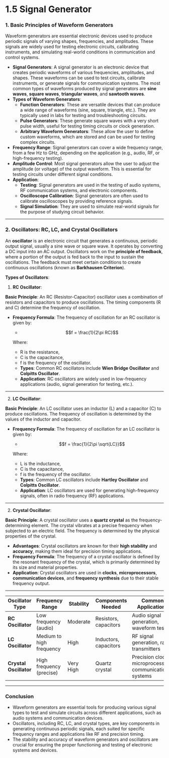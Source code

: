 # 1.5 Signal Generator

### **1. Basic Principles of Waveform Generators**

Waveform generators are essential electronic devices used to produce periodic signals of varying shapes, frequencies, and amplitudes. These signals are widely used for testing electronic circuits, calibrating instruments, and simulating real-world conditions in communication and control systems.

* **Signal Generators**: A signal generator is an electronic device that creates periodic waveforms of various frequencies, amplitudes, and shapes. These waveforms can be used to test circuits, calibrate instruments, or generate signals for communication systems. The most common types of waveforms produced by signal generators are **sine waves**, **square waves**, **triangular waves**, and **sawtooth waves**.
* **Types of Waveform Generators**:
  * **Function Generators**: These are versatile devices that can produce a wide range of waveforms (sine, square, triangle, etc.). They are typically used in labs for testing and troubleshooting circuits.
  * **Pulse Generators**: These generate square waves with a very short pulse width, useful for testing timing circuits or clock generation.
  * **Arbitrary Waveform Generators**: These allow the user to define custom waveforms, which are stored and can be used for testing complex circuits.
* **Frequency Range**: Signal generators can cover a wide frequency range, from a few Hz to GHz, depending on the application (e.g., audio, RF, or high-frequency testing).
* **Amplitude Control**: Most signal generators allow the user to adjust the amplitude (or voltage) of the output waveform. This is essential for testing circuits under different signal conditions.
* **Application**:
  * **Testing**: Signal generators are used in the testing of audio systems, RF communication systems, and electronic components.
  * **Oscilloscope Calibration**: Signal generators are often used to calibrate oscilloscopes by providing reference signals.
  * **Signal Simulation**: They are used to simulate real-world signals for the purpose of studying circuit behavior.

***

### **2. Oscillators: RC, LC, and Crystal Oscillators**

An **oscillator** is an electronic circuit that generates a continuous, periodic output signal, usually a sine wave or square wave. It operates by converting a DC input into an AC output. Oscillators work on the **principle of feedback**, where a portion of the output is fed back to the input to sustain the oscillations. The feedback must meet certain conditions to create continuous oscillations (known as **Barkhausen Criterion**).

**Types of Oscillators**:

1. **RC Oscillator**:

**Basic Principle**: An RC (Resistor-Capacitor) oscillator uses a combination of resistors and capacitors to produce oscillations. The timing components (R and C) determine the frequency of oscillation.

*   **Frequency Formula**: The frequency of oscillation for an RC oscillator is given by:

    * $$f = \frac{1}{2\pi RC}$$

    Where:

    * R is the resistance,
    * C is the capacitance,
    * f is the frequency of the oscillator.
    * **Types**: Common RC oscillators include **Wien Bridge Oscillator** and **Colpitts Oscillator**.
    * **Application**: RC oscillators are widely used in low-frequency applications (audio, signal generation for testing, etc.).

***

2. **LC Oscillator**:

**Basic Principle**: An LC oscillator uses an inductor (L) and a capacitor (C) to produce oscillations. The frequency of oscillation is determined by the values of the inductor and capacitor.

*   **Frequency Formula**: The frequency of oscillation for an LC oscillator is given by:

    * $$f = \frac{1}{2\pi \sqrt{LC}}$$

    Where:

    * L is the inductance,
    * C is the capacitance,
    * f is the frequency of the oscillator.
    * **Types**: Common LC oscillators include **Hartley Oscillator** and **Colpitts Oscillator**.
    * **Application**: LC oscillators are used for generating high-frequency signals, often in radio frequency (RF) applications.

***

2. **Crystal Oscillator**:

**Basic Principle**: A crystal oscillator uses a **quartz crystal** as the frequency-determining element. The crystal vibrates at a precise frequency when subjected to an electric field. The frequency is determined by the physical properties of the crystal.

* **Advantages**: Crystal oscillators are known for their **high stability** and **accuracy**, making them ideal for precision timing applications.
* **Frequency Formula**: The frequency of a crystal oscillator is defined by the resonant frequency of the crystal, which is primarily determined by its size and material properties.
* **Application**: Crystal oscillators are used in **clocks**, **microprocessors**, **communication devices**, and **frequency synthesis** due to their stable frequency output.

***

<table><thead><tr><th width="159">Oscillator Type</th><th>Frequency Range</th><th width="106">Stability</th><th width="190">Components Needed</th><th>Common Applications</th></tr></thead><tbody><tr><td><strong>RC Oscillator</strong></td><td>Low frequency (audio)</td><td>Moderate</td><td>Resistors, capacitors</td><td>Audio signal generation, waveform testing</td></tr><tr><td><strong>LC Oscillator</strong></td><td>Medium to high frequency</td><td>High</td><td>Inductors, capacitors</td><td>RF signal generation, radio transmitters</td></tr><tr><td><strong>Crystal Oscillator</strong></td><td>High frequency (precise)</td><td>Very High</td><td>Quartz crystal</td><td>Precision clocks, microprocessors, communication systems</td></tr></tbody></table>

***

### Conclusion

* Waveform generators are essential tools for producing various signal types to test and simulate circuits across different applications, such as audio systems and communication devices.
* Oscillators, including RC, LC, and crystal types, are key components in generating continuous periodic signals, each suited for specific frequency ranges and applications like RF and precision timing.
* The stability and accuracy of waveform generators and oscillators are crucial for ensuring the proper functioning and testing of electronic systems and devices.

